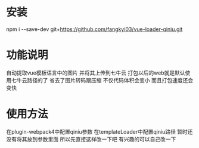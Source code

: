 # 安装
npm i --save-dev git+https://github.com/fangkyi03/vue-loader-qiniu.git

# 功能说明
自动提取vue模板语言中的图片 并将其上传到七牛云 打包以后的web就是默认使用七牛云路径的了 省去了图片转码跟压缩 不仅代码体积会变小 而且打包速度还会变快

# 使用方法
在plugin-webpack4中配置qiniu参数
在templateLoader中配置qiniu路径
暂时还没有将其放到参数里面 所以先直接这样改一下吧 有兴趣的可以自己改一下
